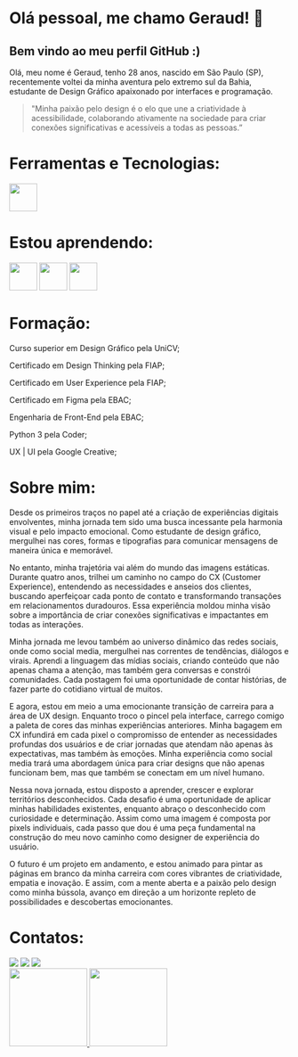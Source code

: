# Olá pessoal, me chamo Geraud! 👋
## Bem vindo ao meu perfil GitHub :)

Olá, meu nome é Geraud, tenho 28 anos, nascido em São Paulo (SP), recentemente voltei da minha aventura pelo extremo sul da Bahia, estudante de Design Gráfico apaixonado por interfaces e programação.

> "Minha paixão pelo design é o elo que une a criatividade à acessibilidade, colaborando ativamente na sociedade para criar conexões significativas e acessíveis a todas as pessoas.”
>


# Ferramentas e Tecnologias:
<div>
<img src="https://cdn.jsdelivr.net/gh/devicons/devicon/icons/git/git-original.svg" width="50" height="50"/>
</div>

# Estou aprendendo:
<div>
<img src="https://cdn.jsdelivr.net/gh/devicons/devicon/icons/react/react-original.svg" width="50" height="50" />
<img src="https://cdn.jsdelivr.net/gh/devicons/devicon/icons/java/java-original.svg" width="50" height="50" />
<img src="https://cdn.jsdelivr.net/gh/devicons/devicon/icons/python/python-original.svg" width="50" height="50" />
</div>

# Formação:
<div>
	
Curso superior em Design Gráfico pela UniCV;

Certificado em Design Thinking pela FIAP;

Certificado em User Experience pela FIAP;

Certificado em Figma pela EBAC;

Engenharia de Front-End pela EBAC;

Python 3 pela Coder;

UX | UI pela Google Creative;

</div>

# Sobre mim:

<div>
Desde os primeiros traços no papel até a criação de experiências digitais envolventes, minha jornada tem sido uma busca incessante pela harmonia visual e pelo impacto emocional. Como estudante de design gráfico, mergulhei nas cores, formas e tipografias para comunicar mensagens de maneira única e memorável.

No entanto, minha trajetória vai além do mundo das imagens estáticas. Durante quatro anos, trilhei um caminho no campo do CX (Customer Experience), entendendo as necessidades e anseios dos clientes, buscando aperfeiçoar cada ponto de contato e transformando transações em relacionamentos duradouros. Essa experiência moldou minha visão sobre a importância de criar conexões significativas e impactantes em todas as interações.

Minha jornada me levou também ao universo dinâmico das redes sociais, onde como social media, mergulhei nas correntes de tendências, diálogos e virais. Aprendi a linguagem das mídias sociais, criando conteúdo que não apenas chama a atenção, mas também gera conversas e constrói comunidades. Cada postagem foi uma oportunidade de contar histórias, de fazer parte do cotidiano virtual de muitos.

E agora, estou em meio a uma emocionante transição de carreira para a área de UX design. Enquanto troco o pincel pela interface, carrego comigo a paleta de cores das minhas experiências anteriores. Minha bagagem em CX infundirá em cada pixel o compromisso de entender as necessidades profundas dos usuários e de criar jornadas que atendam não apenas às expectativas, mas também às emoções. Minha experiência como social media trará uma abordagem única para criar designs que não apenas funcionam bem, mas que também se conectam em um nível humano.

Nessa nova jornada, estou disposto a aprender, crescer e explorar territórios desconhecidos. Cada desafio é uma oportunidade de aplicar minhas habilidades existentes, enquanto abraço o desconhecido com curiosidade e determinação. Assim como uma imagem é composta por pixels individuais, cada passo que dou é uma peça fundamental na construção do meu novo caminho como designer de experiência do usuário.

O futuro é um projeto em andamento, e estou animado para pintar as páginas em branco da minha carreira com cores vibrantes de criatividade, empatia e inovação. E assim, com a mente aberta e a paixão pelo design como minha bússola, avanço em direção a um horizonte repleto de possibilidades e descobertas emocionantes.

</div>

# Contatos:

<div>
<a href = "mailto:geraud.pereira@hotmil.com"><img src="https://img.shields.io/badge/Gmail-D14836?style=for-the-badge&logo=gmail&logoColor=white" target="_blank"></a>
<a href="https://www.linkedin.com/in/geraudoliveira/" target="_blank"><img src="https://img.shields.io/badge/-LinkedIn-%230077B5?style=for-the-badge&logo=linkedin&logoColor=white" target="_blank"></a>   
<a href="https://instagram.com/isthat_geraud/" target="_blank"><img src="https://img.shields.io/badge/-Instagram-%23E4405F?style=for-the-badge&logo=instagram&logoColor=white" target="_blank"></a>
</div>

<div>
<a href="https://github.com/geraud01">
<img height="140em" src="https://github-readme-stats.vercel.app/api/top-langs/?username=geraud01&layout=compact&langs_count=7&theme=dracula"/>
<img height="140em" src="https://github-readme-stats.vercel.app/api?username=geraud01&show_icons=true&theme=dracula&include_all_commits=true&count_private=true"/>
</div>


